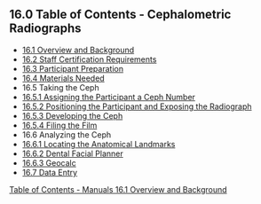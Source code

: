 ## 16.0 Table of Contents - Cephalometric Radiographs

* [16.1 Overview and Background](:pages_path:/manuals/cephalometric-radiographs/16-01-overview.md)
* [16.2 Staff Certification Requirements](:pages_path:/manuals/cephalometric-radiographs/16-02-staff-cert-requirements.md)
* [16.3 Participant Preparation](:pages_path:/manuals/cephalometric-radiographs/16-03-ppt-preparation.md)
* [16.4 Materials Needed](:pages_path:/manuals/cephalometric-radiographs/16-04-materials-needed.md)
* 16.5 Taking the Ceph
 * [16.5.1 Assigning the Participant a Ceph Number](:pages_path:/manuals/cephalometric-radiographs/16-05-01-assigning-ppt-ceph-number.md)
 * [16.5.2 Positioning the Participant and Exposing the Radiograph](:pages_path:/manuals/cephalometric-radiographs/16-05-02-positioning-ppt-exposing-radiographs.md)
 * [16.5.3 Developing the Ceph](:pages_path:/manuals/cephalometric-radiographs/16-05-03-developing-ceph.md)
 * [16.5.4 Filing the Film](:pages_path:/manuals/cephalometric-radiographs/16-05-04-filing-film.md)
* 16.6 Analyzing the Ceph
 * [16.6.1 Locating the Anatomical Landmarks](:pages_path:/manuals/cephalometric-radiographs/16-06-01-locating-anatomical-landmarks.md)
 * [16.6.2 Dental Facial Planner](:pages_path:/manuals/cephalometric-radiographs/16-06-02-dental-facial-planner.md)
 * [16.6.3 Geocalc](:pages_path:/manuals/cephalometric-radiographs/16-06-03-geocalc.md)
* [16.7 Data Entry](:pages_path:/manuals/cephalometric-radiographs/16-07-data-entry.md)

<div class="center">
<div class="btn-group">
  <a href=":pages_path:/manuals/manual-toc.md" class="btn btn-default">
    <span class="glyphicon glyphicon-chevron-up"></span>
    Table of Contents - Manuals
  </a>

  <a href=":pages_path:/manuals/cephalometric-radiographs/16-01-overview.md" class="btn btn-success">
    16.1 Overview and Background
    <span class="glyphicon glyphicon-chevron-right"></span>
  </a>
</div>
</div>
